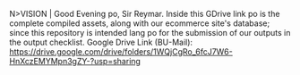 N>VISION | Good Evening po, Sir Reymar. Inside this GDrive link po is the complete compiled assets, along with our ecommerce site's database; since this repository is intended lang po for the submission of our outputs in the output checklist. 
Google Drive Link (BU-Mail): ⁦https://drive.google.com/drive/folders/1WQjCgRo_6fcJ7W6-HnXczEMYMpn3gZY-?usp=sharing
